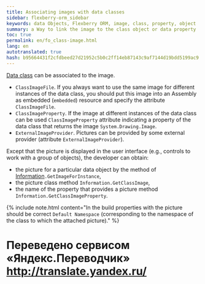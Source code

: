 ```yaml
--- 
title: Associating images with data classes 
sidebar: flexberry-orm_sidebar 
keywords: data Objects, Flexberry ORM, image, class, property, object 
summary: a Way to link the image to the class object or data property 
toc: true 
permalink: en/fo_class-image.html 
lang: en 
autotranslated: true 
hash: b95664431f2cfdbeed27d21952c5b0c2ff14eb87143c9af7144d19bdd5199ac9 
--- 
```


[Data class](fo_data-object.html) can be associated to the image. 

* `ClassImageFile`. If you always want to use the same image for different instances of the data class, you should put this image into an Assembly as embedded (`embedded`) resource and specify the attribute `ClassImageFile`. 
* `ClassImageProperty`. If the image at different instances of the data class can be used `ClassImageProperty` attribute indicating a property of the data class that returns the image `System.Drawing.Image`. 
* `ExternalImageProvider`. Pictures can be provided by some external provider (attribute `ExternalImageProvider`). 

Except that the picture is displayed in the user interface (e.g., controls to work with a group of objects), the developer can obtain: 

* the picture for a particular data object by the method of [Information](fo_methods-class-information.html)`.GetImageForInstance`, 
* the picture class method `Information.GetClassImage`, 
* the name of the property that provides a picture method `Information.GetClassImageProperty`. 

{% include note.html content="In the build properties with the picture should be correct `Default Namespace` (corresponding to the namespace of the class to which the attached picture)." %} 



 # Переведено сервисом «Яндекс.Переводчик» http://translate.yandex.ru/